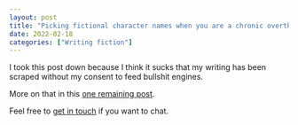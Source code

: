 ```yaml
---
layout: post
title: "Picking fictional character names when you are a chronic overthinker"
date: 2022-02-18
categories: ["Writing fiction"]
---
```


I took this post down because I think it sucks that my writing has been scraped without my consent to feed bullshit engines.

More on that in this [one remaining post](/my-final-blog-post).

Feel free to [get in touch](/contact) if you want to chat.
